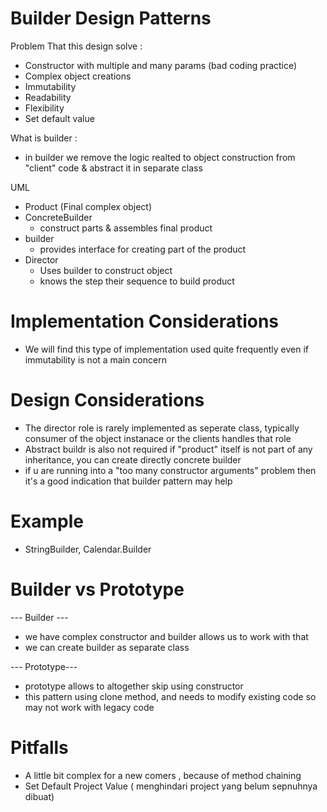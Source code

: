 # Builder Design Patterns

Problem That this design solve :
- Constructor with multiple and many params (bad coding practice)
- Complex object creations
- Immutability
- Readability
- Flexibility
- Set default value

What is builder :
- in builder we remove the logic realted to object construction from "client" code & abstract it in separate class


UML
- Product (Final complex object)
- ConcreteBuilder
  - construct parts & assembles final product
- builder
  - provides interface for creating part of the product
- Director
  - Uses builder to construct object
  - knows the step their sequence to build product


# Implementation Considerations
- We will find this type of implementation used quite frequently even if immutability is not a main concern

# Design Considerations
- The director role is rarely implemented as seperate class, typically consumer of the object instanace or the clients handles that role
- Abstract buildr is also not required if "product" itself is not part of any inheritance, you can create directly concrete builder
- if u are running into a "too many constructor arguments" problem then it's a good indication that builder pattern may help


# Example
- StringBuilder, Calendar.Builder


# Builder vs Prototype
--- Builder ---
- we have complex constructor and builder allows us to work with that
- we can create builder as separate class

--- Prototype---
- prototype allows to altogether skip using constructor
- this pattern using clone method, and needs to modify existing code so may not work with legacy code

# Pitfalls
- A little bit complex for a new comers , because of method chaining
- Set Default Project Value ( menghindari project yang belum sepnuhnya dibuat)